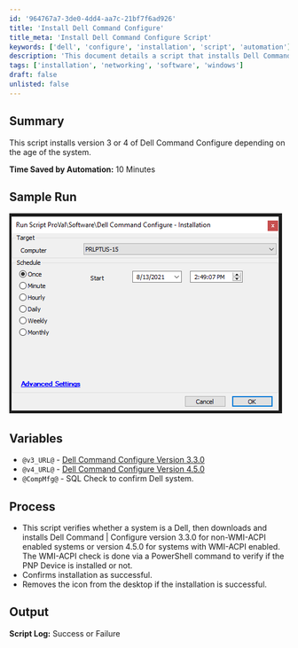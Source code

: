 ```yaml
---
id: '964767a7-3de0-4dd4-aa7c-21bf7f6ad926'
title: 'Install Dell Command Configure'
title_meta: 'Install Dell Command Configure Script'
keywords: ['dell', 'configure', 'installation', 'script', 'automation']
description: 'This document details a script that installs Dell Command Configure version 3 or 4 based on the system specifications. The script saves approximately 10 minutes of manual installation time by automatically determining the appropriate version and executing the installation process, including verification and cleanup tasks.'
tags: ['installation', 'networking', 'software', 'windows']
draft: false
unlisted: false
---
```


## Summary

This script installs version 3 or 4 of Dell Command Configure depending on the age of the system.

**Time Saved by Automation:** 10 Minutes

## Sample Run

![Sample Run](../../../static/img/Dell-Command-Configure---Installation/image_1.png)

## Variables

- `@v3_URL@` - [Dell Command Configure Version 3.3.0](https://dl.dell.com/FOLDER04457713M/4/Dell-Command-Configure_FVGF9_WIN_3.3.0.314_A00.EXE)
- `@v4_URL@` - [Dell Command Configure Version 4.5.0](https://dl.dell.com/FOLDER07308991M/1/Dell-Command-Configure_TMV11_WIN_4.5.0.205_A00.EXE)
- `@CompMfg@` - SQL Check to confirm Dell system.

## Process

- This script verifies whether a system is a Dell, then downloads and installs Dell Command | Configure version 3.3.0 for non-WMI-ACPI enabled systems or version 4.5.0 for systems with WMI-ACPI enabled. The WMI-ACPI check is done via a PowerShell command to verify if the PNP Device is installed or not.
- Confirms installation as successful.
- Removes the icon from the desktop if the installation is successful.

## Output

**Script Log:** Success or Failure
